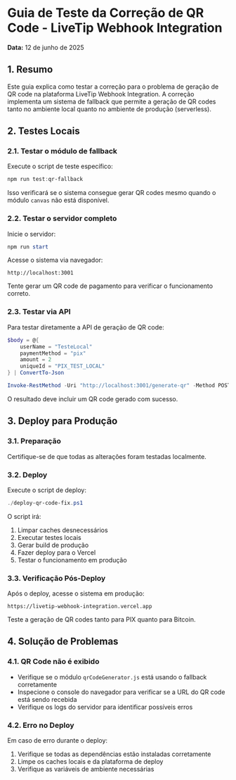 # Guia de Teste da Correção de QR Code - LiveTip Webhook Integration

**Data:** 12 de junho de 2025

## 1. Resumo

Este guia explica como testar a correção para o problema de geração de QR code na plataforma LiveTip Webhook Integration. A correção implementa um sistema de fallback que permite a geração de QR codes tanto no ambiente local quanto no ambiente de produção (serverless).

## 2. Testes Locais

### 2.1. Testar o módulo de fallback

Execute o script de teste específico:

```powershell
npm run test:qr-fallback
```

Isso verificará se o sistema consegue gerar QR codes mesmo quando o módulo `canvas` não está disponível.

### 2.2. Testar o servidor completo

Inicie o servidor:

```powershell
npm run start
```

Acesse o sistema via navegador:

```
http://localhost:3001
```

Tente gerar um QR code de pagamento para verificar o funcionamento correto.

### 2.3. Testar via API

Para testar diretamente a API de geração de QR code:

```powershell
$body = @{
    userName = "TesteLocal"
    paymentMethod = "pix"
    amount = 2
    uniqueId = "PIX_TEST_LOCAL"
} | ConvertTo-Json

Invoke-RestMethod -Uri "http://localhost:3001/generate-qr" -Method POST -ContentType "application/json" -Body $body
```

O resultado deve incluir um QR code gerado com sucesso.

## 3. Deploy para Produção

### 3.1. Preparação

Certifique-se de que todas as alterações foram testadas localmente.

### 3.2. Deploy

Execute o script de deploy:

```powershell
./deploy-qr-code-fix.ps1
```

O script irá:
1. Limpar caches desnecessários
2. Executar testes locais
3. Gerar build de produção
4. Fazer deploy para o Vercel
5. Testar o funcionamento em produção

### 3.3. Verificação Pós-Deploy

Após o deploy, acesse o sistema em produção:

```
https://livetip-webhook-integration.vercel.app
```

Teste a geração de QR codes tanto para PIX quanto para Bitcoin.

## 4. Solução de Problemas

### 4.1. QR Code não é exibido

- Verifique se o módulo `qrCodeGenerator.js` está usando o fallback corretamente
- Inspecione o console do navegador para verificar se a URL do QR code está sendo recebida
- Verifique os logs do servidor para identificar possíveis erros

### 4.2. Erro no Deploy

Em caso de erro durante o deploy:

1. Verifique se todas as dependências estão instaladas corretamente
2. Limpe os caches locais e da plataforma de deploy
3. Verifique as variáveis de ambiente necessárias
